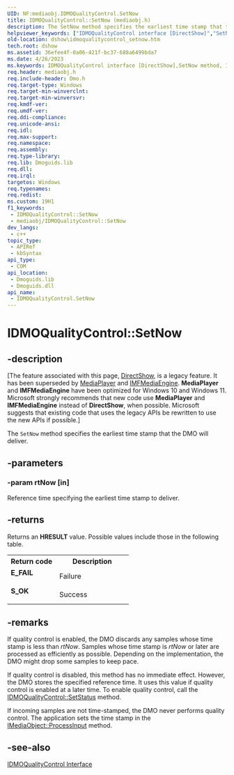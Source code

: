 ```yaml
---
UID: NF:mediaobj.IDMOQualityControl.SetNow
title: IDMOQualityControl::SetNow (mediaobj.h)
description: The SetNow method specifies the earliest time stamp that the DMO will deliver.
helpviewer_keywords: ["IDMOQualityControl interface [DirectShow]","SetNow method","IDMOQualityControl.SetNow","IDMOQualityControl::SetNow","IDMOQualityControlSetNow","SetNow","SetNow method [DirectShow]","SetNow method [DirectShow]","IDMOQualityControl interface","dshow.idmoqualitycontrol_setnow","mediaobj/IDMOQualityControl::SetNow"]
old-location: dshow\idmoqualitycontrol_setnow.htm
tech.root: dshow
ms.assetid: 36efee4f-0a06-421f-bc37-688a6499bda7
ms.date: 4/26/2023
ms.keywords: IDMOQualityControl interface [DirectShow],SetNow method, IDMOQualityControl.SetNow, IDMOQualityControl::SetNow, IDMOQualityControlSetNow, SetNow, SetNow method [DirectShow], SetNow method [DirectShow],IDMOQualityControl interface, dshow.idmoqualitycontrol_setnow, mediaobj/IDMOQualityControl::SetNow
req.header: mediaobj.h
req.include-header: Dmo.h
req.target-type: Windows
req.target-min-winverclnt: 
req.target-min-winversvr: 
req.kmdf-ver: 
req.umdf-ver: 
req.ddi-compliance: 
req.unicode-ansi: 
req.idl: 
req.max-support: 
req.namespace: 
req.assembly: 
req.type-library: 
req.lib: Dmoguids.lib
req.dll: 
req.irql: 
targetos: Windows
req.typenames: 
req.redist: 
ms.custom: 19H1
f1_keywords:
 - IDMOQualityControl::SetNow
 - mediaobj/IDMOQualityControl::SetNow
dev_langs:
 - c++
topic_type:
 - APIRef
 - kbSyntax
api_type:
 - COM
api_location:
 - Dmoguids.lib
 - Dmoguids.dll
api_name:
 - IDMOQualityControl.SetNow
---
```


# IDMOQualityControl::SetNow


## -description

\[The feature associated with this page, [DirectShow](/windows/win32/directshow/directshow), is a legacy feature. It has been superseded by [MediaPlayer](/uwp/api/Windows.Media.Playback.MediaPlayer) and [IMFMediaEngine](/windows/win32/api/mfmediaengine/nn-mfmediaengine-imfmediaengine). **MediaPlayer** and **IMFMediaEngine** have been optimized for Windows 10 and Windows 11. Microsoft strongly recommends that new code use **MediaPlayer** and **IMFMediaEngine** instead of **DirectShow**, when possible. Microsoft suggests that existing code that uses the legacy APIs be rewritten to use the new APIs if possible.\]

The <code>SetNow</code> method specifies the earliest time stamp that the DMO will deliver.

## -parameters

### -param rtNow [in]

Reference time specifying the earliest time stamp to deliver.

## -returns

Returns an <b>HRESULT</b> value. Possible values include those in the following table.

<table>
<tr>
<th>Return code</th>
<th>Description</th>
</tr>
<tr>
<td width="40%">
<dl>
<dt><b>E_FAIL</b></dt>
</dl>
</td>
<td width="60%">
Failure

</td>
</tr>
<tr>
<td width="40%">
<dl>
<dt><b>S_OK</b></dt>
</dl>
</td>
<td width="60%">
Success

</td>
</tr>
</table>

## -remarks

If quality control is enabled, the DMO discards any samples whose time stamp is less than <i>rtNow</i>. Samples whose time stamp is <i>rtNow</i> or later are processed as efficiently as possible. Depending on the implementation, the DMO might drop some samples to keep pace.

If quality control is disabled, this method has no immediate effect. However, the DMO stores the specified reference time. It uses this value if quality control is enabled at a later time. To enable quality control, call the <a href="/windows/desktop/api/mediaobj/nf-mediaobj-idmoqualitycontrol-setstatus">IDMOQualityControl::SetStatus</a> method.

If incoming samples are not time-stamped, the DMO never performs quality control. The application sets the time stamp in the <a href="/windows/desktop/api/mediaobj/nf-mediaobj-imediaobject-processinput">IMediaObject::ProcessInput</a> method.

## -see-also

<a href="/windows/desktop/api/mediaobj/nn-mediaobj-idmoqualitycontrol">IDMOQualityControl Interface</a>